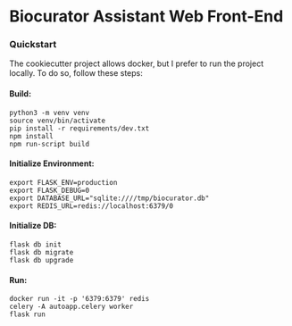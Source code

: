 Biocurator Assistant Web Front-End
===

### Quickstart
The cookiecutter project allows docker, but I prefer to run the project locally. To do so, follow these steps:

#### Build:
```
python3 -m venv venv
source venv/bin/activate
pip install -r requirements/dev.txt
npm install
npm run-script build
```

#### Initialize Environment:
```
export FLASK_ENV=production
export FLASK_DEBUG=0
export DATABASE_URL="sqlite:////tmp/biocurator.db"
export REDIS_URL=redis://localhost:6379/0
```

#### Initialize DB:
```
flask db init
flask db migrate
flask db upgrade
```

#### Run:
```
docker run -it -p '6379:6379' redis
celery -A autoapp.celery worker
flask run
```


